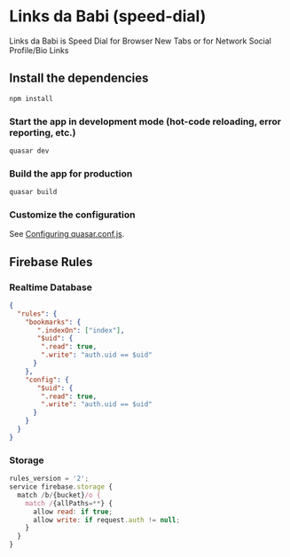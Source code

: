 # Links da Babi (speed-dial)

Links da Babi is Speed Dial for Browser New Tabs or for Network Social Profile/Bio Links

## Install the dependencies
```bash
npm install
```

### Start the app in development mode (hot-code reloading, error reporting, etc.)
```bash
quasar dev
```


### Build the app for production
```bash
quasar build
```

### Customize the configuration
See [Configuring quasar.conf.js](https://quasar.dev/quasar-cli/quasar-conf-js).

## Firebase Rules

### Realtime Database

```json
{
  "rules": {
    "bookmarks": {
       ".indexOn": ["index"],
       "$uid": {
        ".read": true,
        ".write": "auth.uid == $uid"
      }
    },
    "config": {
       "$uid": {
        ".read": true,
        ".write": "auth.uid == $uid"
      }
    }
  }
}
```

### Storage
```js
rules_version = '2';
service firebase.storage {
  match /b/{bucket}/o {
    match /{allPaths=**} {
      allow read: if true;
      allow write: if request.auth != null;
    }
  }
}
```
